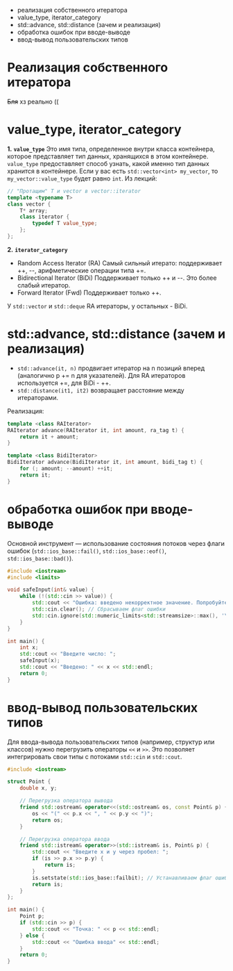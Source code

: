 - реализация собственного итератора
- value_type, iterator_category
- std::advance, std::distance (зачем и реализация)
- обработка ошибок при вводе-выводе
- ввод-вывод пользовательских типов

# Реализация собственного итератора

~~Бля~~ хз реально ((

# value_type, iterator_category

**1.** **`value_type`**
Это имя типа, определенное внутри класса контейнера, которое представляет тип данных, хранящихся в этом контейнере. `value_type` предоставляет способ узнать, какой именно тип данных хранится в контейнере. Если у вас есть `std::vector<int> my_vector`, то `my_vector::value_type` будет равно `int`.
Из лекций:
```cpp
// "Протащим" T и vector в vector::iterator
template <typename T>
class vector {
	T* array;
	class iterator {
		typedef T value_type;
	};
};
```

**2.** **`iterator_category`**
* Random Access Iterator (RA) 
  Самый сильный итерато: поддерживает ++, --, арифметические операции типа +=.
* Bidirectional Iterator (BiDi) Поддерживает только ++ и --. Это более слабый итератор.
* Forward Iterator (Fwd) Поддерживает только ++.

У `std::vector` и `std::deque` RA итераторы, у остальных - BiDi. 

# std::advance, std::distance (зачем и реализация)

* `std::advance(it, n)` продвигает итератор на n позиций вперед (аналогично p += n для указателей). Для RA итераторов используется +=, для BiDi - ++.
* `std::distance(it1, it2)` возвращает расстояние между итераторами.

Реализация:
```cpp
template <class RAIterator>
RAIterator advance(RAIterator it, int amount, ra_tag t) {
    return it + amount;
}

template <class BidiIterator>
BidiIterator advance(BidiIterator it, int amount, bidi_tag t) {
    for (; amount; --amount) ++it;
    return it;
}
```



# обработка ошибок при вводе-выводе

Основной инструмент — использование состояния потоков через флаги ошибок (`std::ios_base::fail()`, `std::ios_base::eof()`, `std::ios_base::bad()`).
```cpp
#include <iostream>
#include <limits>

void safeInput(int& value) {
    while (!(std::cin >> value)) {
        std::cout << "Ошибка: введено некорректное значение. Попробуйте снова: ";
        std::cin.clear(); // Сбрасываем флаг ошибки
        std::cin.ignore(std::numeric_limits<std::streamsize>::max(), '\n'); // Игнорируем некорректный ввод
    }
}

int main() {
    int x;
    std::cout << "Введите число: ";
    safeInput(x);
    std::cout << "Введено: " << x << std::endl;
    return 0;
}
```

# ввод-вывод пользовательских типов

Для ввода-вывода пользовательских типов (например, структур или классов) нужно перегрузить операторы `<<` и `>>`. Это позволяет интегрировать свои типы с потоками `std::cin` и `std::cout`.
```cpp
#include <iostream>

struct Point {
    double x, y;

    // Перегрузка оператора вывода
    friend std::ostream& operator<<(std::ostream& os, const Point& p) {
        os << "(" << p.x << ", " << p.y << ")";
        return os;
    }

    // Перегрузка оператора ввода
    friend std::istream& operator>>(std::istream& is, Point& p) {
        std::cout << "Введите x и y через пробел: ";
        if (is >> p.x >> p.y) {
            return is;
        }
        is.setstate(std::ios_base::failbit); // Устанавливаем флаг ошибки при некорректном вводе
        return is;
    }
};

int main() {
    Point p;
    if (std::cin >> p) {
        std::cout << "Точка: " << p << std::endl;
    } else {
        std::cout << "Ошибка ввода" << std::endl;
    }
    return 0;
}
```
